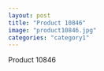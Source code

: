 ```yaml
---
layout: post
title: "Product 10846"
image: "product10846.jpg"
categories: "category1"
---
```

Product 10846
